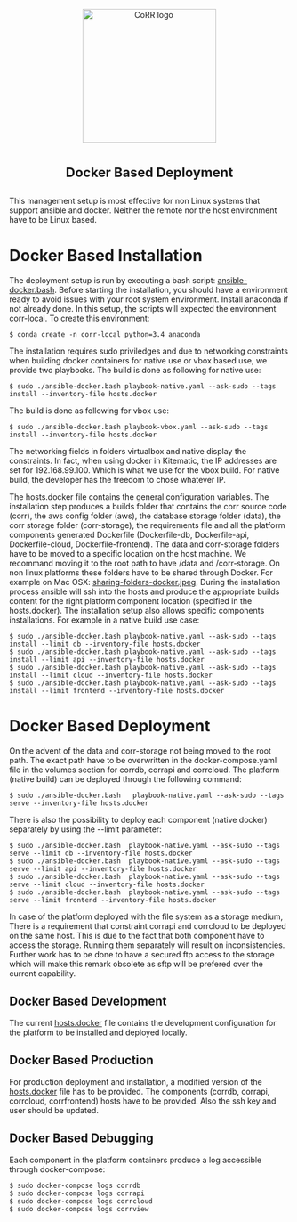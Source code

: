 <p align="center">
    <img src="https://rawgit.com/usnistgov/corr/master/corr-view/frontend/images/logo.svg"
         height="240"
         alt="CoRR logo"
         class="inline">
</p>

<h1> <p align="center"><sup><strong>
Docker Based Deployment
</strong></sup></p>
</h1>

This management setup is most effective for non Linux systems that support
ansible and docker. Neither the remote nor the host environment have
to be Linux based.

# Docker Based Installation
The deployment setup is run by executing a bash script: [ansible-docker.bash](https://github.com/usnistgov/corr-deploy/blob/master/docker/ansible-docker.bash).
Before starting the installation, you should have a environment ready to avoid issues with your
root system environment. Install anaconda if not already done.
In this setup, the scripts will expected the environment corr-local. To create this environment:

	$ conda create -n corr-local python=3.4 anaconda

The installation requires sudo priviledges and due to networking constraints when building docker containers for native use or vbox based use, we provide two playbooks.
The build is done as following for native use:

    $ sudo ./ansible-docker.bash playbook-native.yaml --ask-sudo --tags install --inventory-file hosts.docker

The build is done as following for vbox use:

    $ sudo ./ansible-docker.bash playbook-vbox.yaml --ask-sudo --tags install --inventory-file hosts.docker

The networking fields in folders virtualbox and native display the constraints. In fact, when using docker in Kitematic, the IP addresses are set for 192.168.99.100. Which is what we use for the vbox build. For native build, the developer has the freedom to chose whatever IP.

The hosts.docker file contains the general configuration variables.
The installation step produces a builds folder that contains the corr source code (corr),
the aws config folder (aws), the database storage folder (data), the corr storage folder
(corr-storage), the requirements file and all the platform components generated Dockerfile
(Dockerfile-db, Dockerfile-api, Dockerfile-cloud, Dockerfile-frontend).
The data and corr-storage folders have to be moved to a specific location on the host machine.
We recommand moving it to the root path to have /data and /corr-storage.
On non linux platforms these folders have to be shared through Docker.
For example on Mac OSX: [sharing-folders-docker.jpeg](https://github.com/usnistgov/corr-deploy/blob/master/docker/sharing-folders-docker.jpeg).
During the installation process ansible will ssh into the hosts and produce the appropriate
builds content for the right platform component location (specified in the hosts.docker).
The installation setup also allows specific components installations. For example in a native build use case:

	$ sudo ./ansible-docker.bash playbook-native.yaml --ask-sudo --tags install --limit db --inventory-file hosts.docker
	$ sudo ./ansible-docker.bash playbook-native.yaml --ask-sudo --tags install --limit api --inventory-file hosts.docker
	$ sudo ./ansible-docker.bash playbook-native.yaml --ask-sudo --tags install --limit cloud --inventory-file hosts.docker
	$ sudo ./ansible-docker.bash playbook-native.yaml --ask-sudo --tags install --limit frontend --inventory-file hosts.docker

# Docker Based Deployment
On the advent of the data and corr-storage not being moved to the root path.
The exact path have to be overwritten in the docker-compose.yaml file in the volumes
section for corrdb, corrapi and corrcloud.
The platform (native build) can be deployed through the following command:

	$ sudo ./ansible-docker.bash   playbook-native.yaml --ask-sudo --tags serve --inventory-file hosts.docker

There is also the possibility to deploy each component (native docker) separately by using the --limit
parameter:

	$ sudo ./ansible-docker.bash  playbook-native.yaml --ask-sudo --tags serve --limit db --inventory-file hosts.docker
	$ sudo ./ansible-docker.bash  playbook-native.yaml --ask-sudo --tags serve --limit api --inventory-file hosts.docker
	$ sudo ./ansible-docker.bash  playbook-native.yaml --ask-sudo --tags serve --limit cloud --inventory-file hosts.docker
	$ sudo ./ansible-docker.bash  playbook-native.yaml --ask-sudo --tags serve --limit frontend --inventory-file hosts.docker

In case of the platform deployed with the file system as a storage medium, There is a requirement that
constraint corrapi and corrcloud to be deployed on the same host. This is due to the fact that both
component have to access the storage. Running them separately will result on inconsistencies. Further
work has to be done to have a secured ftp access to the storage which will make this remark obsolete
as sftp will be prefered over the current capability.

## Docker Based Development
The current [hosts.docker](https://github.com/usnistgov/corr-deploy/blob/master/docker/hosts.docker) file contains the development configuration for the platform to
be installed and deployed locally.

## Docker Based Production
For production deployment and installation, a modified version of the [hosts.docker](https://github.com/usnistgov/corr-deploy/blob/master/docker/hosts.docker) file
has to be provided. The components (corrdb, corrapi, corrcloud, corrfrontend) hosts have to be provided.
Also the ssh key and user should be updated.

## Docker Based Debugging
Each component in the platform containers produce a log accessible through docker-compose:

	$ sudo docker-compose logs corrdb
	$ sudo docker-compose logs corrapi
	$ sudo docker-compose logs corrcloud
	$ sudo docker-compose logs corrview
